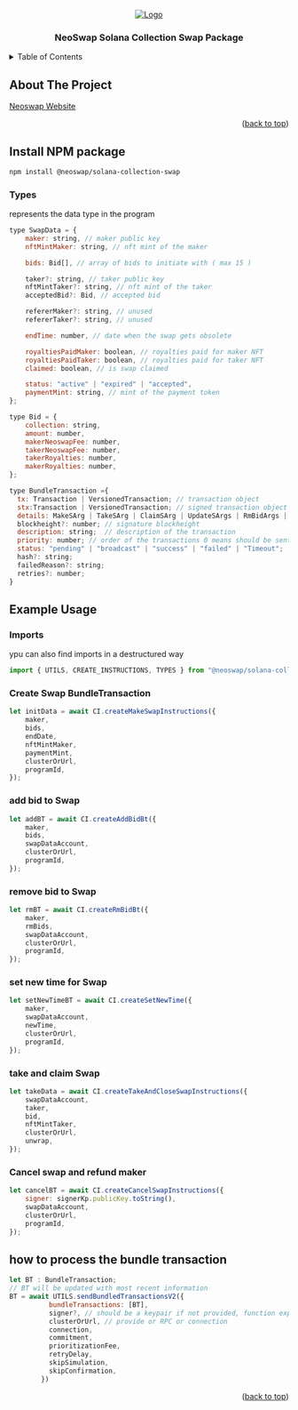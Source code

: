 <!-- PROJECT LOGO -->
<br />
<div align="center">
  <a href="https://neoswap.ai/wp-content/uploads/2022/08/logo-small-2.png">
    <img src="https://mma.prnewswire.com/media/2009538/NeoSwap_AI_Logo.jpg?w=200" alt="Logo">
  </a>

  <h3 align="center">NeoSwap Solana Collection Swap Package</h3>

</div>

<!-- TABLE OF CONTENTS -->
<details>
  <summary>Table of Contents</summary>
  <ol>
    <li>
      <a href="#about-the-project">About The Project</a>
      <a href="#Install-NPM-package">Install NPM package</a>

    </li>
    <li>
      <a href="#Install-NPM-package">Installation</a>

    </li>
    <li><a href="#usage">Usage</a></li>

  </ol>
</details>

<!-- ABOUT THE PROJECT -->

## About The Project

[Neoswap Website](https://neoswap.xyz/)

<p align="right">(<a href="#readme-top">back to top</a>)</p>

## Install NPM package

```sh
npm install @neoswap/solana-collection-swap
```

### Types

represents the data type in the program

```js
type SwapData = {
    maker: string, // maker public key
    nftMintMaker: string, // nft mint of the maker

    bids: Bid[], // array of bids to initiate with ( max 15 )

    taker?: string, // taker public key
    nftMintTaker?: string, // nft mint of the taker
    acceptedBid?: Bid, // accepted bid

    refererMaker?: string, // unused
    refererTaker?: string, // unused

    endTime: number, // date when the swap gets obsolete

    royaltiesPaidMaker: boolean, // royalties paid for maker NFT
    royaltiesPaidTaker: boolean, // royalties paid for taker NFT
    claimed: boolean, // is swap claimed

    status: "active" | "expired" | "accepted",
    paymentMint: string, // mint of the payment token
};

type Bid = {
    collection: string,
    amount: number,
    makerNeoswapFee: number,
    takerNeoswapFee: number,
    takerRoyalties: number,
    makerRoyalties: number,
};
```

```js
type BundleTransaction ={
  tx: Transaction | VersionedTransaction; // transaction object
  stx:Transaction | VersionedTransaction; // signed transaction object
  details: MakeSArg | TakeSArg | ClaimSArg | UpdateSArgs | RmBidArgs | SetNewTime; // arguments passed to the package to construct the transactions
  blockheight?: number; // signature blockheight
  description: string;  // description of the transaction
  priority: number; // order of the transactions 0 means should be sent first 
  status: "pending" | "broadcast" | "success" | "failed" | "Timeout";
  hash?: string;
  failedReason?: string;
  retries?: number;
}

```

## Example Usage

### Imports

ypu can also find imports in a destructured way

```js
import { UTILS, CREATE_INSTRUCTIONS, TYPES } from "@neoswap/solana-collection-swap";
```

### Create Swap BundleTransaction

```js
let initData = await CI.createMakeSwapInstructions({
    maker,
    bids,
    endDate,
    nftMintMaker,
    paymentMint,
    clusterOrUrl,
    programId,
});
```

### add bid to Swap
```js
let addBT = await CI.createAddBidBt({
    maker,
    bids,
    swapDataAccount,
    clusterOrUrl,
    programId,
});
```
### remove bid to Swap

```js
let rmBT = await CI.createRmBidBt({
    maker,
    rmBids,
    swapDataAccount,
    clusterOrUrl,
    programId,
});
```
### set new time for Swap

```js
let setNewTimeBT = await CI.createSetNewTime({
    maker,
    swapDataAccount,
    newTime,
    clusterOrUrl,
    programId,
});
```

### take and claim Swap
```js
let takeData = await CI.createTakeAndCloseSwapInstructions({
    swapDataAccount,
    taker,
    bid,
    nftMintTaker,
    clusterOrUrl,
    unwrap,
});
```
### Cancel swap and refund maker
```js
let cancelBT = await CI.createCancelSwapInstructions({
    signer: signerKp.publicKey.toString(),
    swapDataAccount,
    clusterOrUrl,
    programId,
});
```

## how to process the bundle transaction

```js
let BT : BundleTransaction;
// BT will be updated with most recent information
BT = await UTILS.sendBundledTransactionsV2({
          bundleTransactions: [BT],
          signer?, // should be a keypair if not provided, function expects the transaction stx to be already signed
          clusterOrUrl, // provide or RPC or connection
          connection,
          commitment,
          prioritizationFee,
          retryDelay,
          skipSimulation,
          skipConfirmation,
        })
```


<p align="right">(<a href="#readme-top">back to top</a>)</p>

<!-- MARKDOWN LINKS & IMAGES -->

[neoswap-app]: https://www.neoswap.xyz
[neoswap-logo2]: https://mma.prnewswire.com/media/2009538/NeoSwap_AI_Logo.jpg?w=200
[neoswap-logo]: https://neoswap.xyz/static/media/logo.9762f0998529b1eaed83aee714bcb7cd.svg
